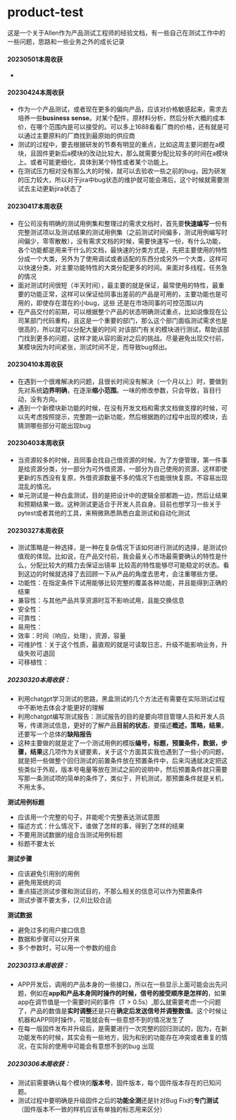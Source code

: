 # product-test
这是一个关于Allen作为产品测试工程师的经验文档，有一些自己在测试工作中的一些问题，思路和一些业务之外的成长记录

#### 20230501本周收获
- 

#### 20230424本周收获
- 作为一个产品测试，或者现在更多的偏向产品，应该对价格敏感起来，需求去培养一些**business sense**。对某个配件，原材料分析，然后分析大概的成本价，在哪个范围内是可以接受的。可以多上1688看看厂商的价格，还有就是可以通过主要原料的厂商找到最原始的供应商
- 测试的过程中，要去根据研发的节奏有明显的重点，比如这周主要问题在a模块，且固件更新后a模块的改动比较大，那么就需要分配比较多的时间在a模块上。或者可能更细化，具体到某个特性或者某个功能上。
- 在测试压力相对没有那么大的时候，就可以去验收一些之前的bug，因为研发的压力较大，所以对于jira中bug状态的维护就可能会滞后，这个时候就需要测试去主动更新jira状态了



#### 20230417本周收获
- 在公司没有明确的测试用例集和整理过的需求文档时，首先要**快速编写**一份有完整测试项以及测试结果的测试用例集（之前测试时间偏多，测试用例编写时间偏少，零零散散），没有需求文档的时候，需要快速写一份，有什么功能，各个功能都是用来干什么的文档，最快速的分类方式是，先把主要使用的特性分成一个大类，另外为了使用调试或者适配的东西分成另外一个大类，这样可以快速分类，对主要功能特性的大类分配更多的时间。来面对多线程，任务急的情况
- 面对测试时间很短（半天时间），最主要的就是保证，最常使用的特性，最重要的功能正常，这样可以保证给同事出差前的产品是可用的，主要功能也是可用的，即使存在潜在的小bug，这些
还是在市场同事的可控范围以内
- 在产品交付的前期，可以根据整个产品的状态明确测试重点，比如说像现在公司某部门代码重构，且这是一个重要的部门，那么这个部门面临测试需求也是很高的，所以就可以分配大量的时间
对该部门有关的模块进行测试，帮助该部门找到更多的问题，这样才能从容的面对之后的挑战。尽量避免出现交付前，某模块因为时间紧张，测试时间不足，而导致bug频出。



#### 20230410本周收获
- 在遇到一个很难解决的问题，且很长时间没有解决（一个月以上）时，要做到先对系统**边界明确**，在逐渐**缩小范围**。一味的修改参数，只会导致，盲目行动，没有方向。
- 遇到一个新模块新功能的时候，在没有开发文档和需求文档做支撑的时候，可以先考虑按照提示，完整跑一边新功能，然后根据跑的过程中出现的模块，去猜测哪些部分可能出现bug



#### 20230403本周收获
- 当资源较多的时候，且同事会找自己借资源的时候，为了方便管理，第一件事是给资源分类，分一部分为可外借资源，一部分为自己使用的资源，这样即使更新的东西没有复原，外借资源数量不多的情况下也能很快复原。不容易出现混乱的情况。
- 单元测试是一种白盒测试，目的是把设计中的逻辑全部都跑一边，然后让结果和预期结果一致。这种测试更适合于开发人员自身。目前也想学习一些关于pytest或者其他的工具，来稍微熟悉熟悉白盒测试和自动化测试



#### 20230327本周收获
- 测试策略是一种选择，是一种在复杂情况下该如何进行测试的选择，是测试价值观的体现。比如说，在产品交付前，我会最关心市场最需要确认的特性是什么，分配比较大的精力去保证出镜率
比较高的特性能够尽可能稳定的状态。看到这边的时候就选择了去回顾一下从产品的角度去思考，会注重哪些方便。
- 功能性：在指定条件下试用能够比较完整的覆盖各种功能，并且能得到正确的结果
- 兼容性：与其他产品共享资源时互不影响试用，且能交换信息
- 安全性：
- 可靠性：
- 易用性：
- 效率：时间（响应，处理），资源，容量
- 可维护性：关于这个性质，最直观的就是可读取日志，升级不能影响业务，升级失败可退回
- 可移植性：



##### 20230320本周收获：
- 利用chatgpt学习测试的思路，黑盒测试的几个方法还有需要在实际测试过程中不断地去体会才能更好的理解
- 利用chatgpt编写测试报告：测试报告的目的是要向项目管理人员和开发人员等，传递测试信息，更好的了解产品**目前的状态**，要描述**概述，策略，结果**，还要写一个总体的**缺陷报告**
- 这种主要做的就是定了一个测试用例的模版**编号，标题，预置条件，数据，步骤，结果**这几项作为关键要素，关于这个方面其实我也遇到了一些小的问题，就是把一些做整个回归测试的前置条件放在预置条件中，后来沟通就决定把这些类似于外观，版本号电量等放在测试之前的说明中，然后预置条件就只需要写那一条测试项的简单的条件了，类似于，开机测试，那预置条件就是关机，不用太多。

**测试用例标题**
- 应该用一个完整的句子，并能呢个完整表达测试意图
- 描述方式：什么情况下，谁做了怎样的事，得到了怎样的结果
- 不要用测试数据的组合当测试用例标题
- 标题不要太长

**测试步骤**
- 应该避免引用别的用例
- 避免用笼统的词
- 重点描述测试步骤和测试目的，不那么相关的信息可以作为预置条件
- 测试步骤不要太多，[2,6]比较合适

**测试数据**
- 避免过多的用户接口信息
- 数据和步骤可以分开来
- 多个参数时，可以用一个参数的组合




##### 20230313本周收获：
- APP开发后，调用的产品本身的一些接口，所以在一些显示上面可能会出先问题，例如在**app和产品本身同时操作的时候，信号的接受顺序是怎样的**，如果app在调节值是一个需要时间的事件（T > 0.5s）,那么就需要考虑一个问题了，产品的数值是**实时调整**还是只在**确定后发送信号并调整数值**。这个时候让机器和APP同时操作，可能就会有一些意想不到的情况发生了
- 在每一版固件发布并升级后，是需要进行一次完整的回归测试的，因为，在新功能发布的时候，其实会有一些地方，因为和别的功能存在冲突或者重复的情况，在实际的使用中可能会有意想不到的bug 出现




##### 20230306本周收获：
- 测试前需要确认每个模块的**版本号**，固件版本，每个固件版本存在的已知问题。
- 测试过程中要明确是升级固件之后的**功能全测**还是针对Bug Fix的**专门测试**（固件版本不一致的样机应该有单独的标志用来区分）


